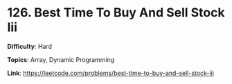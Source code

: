 # 126. Best Time To Buy And Sell Stock Iii

**Difficulty**: Hard

**Topics**: Array, Dynamic Programming

**Link**: https://leetcode.com/problems/best-time-to-buy-and-sell-stock-iii
